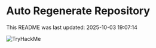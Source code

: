 # Auto Regenerate Repository

This README was last updated: 2025-10-03 19:07:14

 ![TryHackMe](https://tryhackme.com/badge/533634)